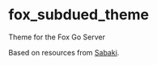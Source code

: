 # fox_subdued_theme
Theme for the Fox Go Server

Based on resources from [Sabaki](https://github.com/yishn/Sabaki).
